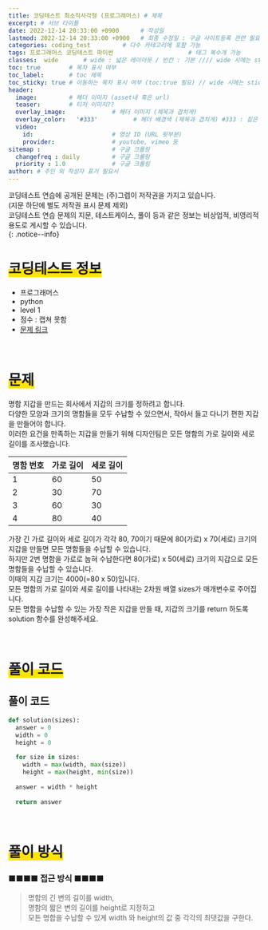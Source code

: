 ```yaml
---
title: 코딩테스트 최소직사각형 (프로그래머스) # 제목
excerpt: # 서브 타이틀
date: 2022-12-14 20:33:00 +0900      # 작성일
lastmod: 2022-12-14 20:33:00 +0900   # 최종 수정일 : 구글 사이트등록 관련 필요
categories: coding_test         # 다수 카테고리에 포함 가능
tags: 프로그래머스 코딩테스트 파이썬                     # 태그 복수개 가능
classes:  wide       # wide : 넓은 레이아웃 / 빈칸 : 기본 //// wide 시에는 sticky toc 불가
toc: true        # 목차 표시 여부
toc_label:       # toc 제목
toc_sticky: true # 이동하는 목차 표시 여부 (toc:true 필요) // wide 시에는 sticky toc 불가
header: 
  image:         # 헤더 이미지 (asset내 혹은 url)
  teaser:        # 티저 이미지??
  overlay_image:             # 헤더 이미지 (제목과 겹치게)
  overlay_color:   '#333'          # 헤더 배경색 (제목과 겹치게) #333 : 짙은 회색
  video:
    id:                      # 영상 ID (URL 뒷부분)
    provider:                # youtube, vimeo 등
sitemap :                    # 구글 크롤링
  changefreq : daily         # 구글 크롤링
  priority : 1.0             # 구글 크롤링
author: # 주인 외 작성자 표기 필요시
---
```

<!--postNo: 20221214_001-->

코딩테스트 연습에 공개된 문제는 (주)그렙이 저작권을 가지고 있습니다.  
(지문 하단에 별도 저작권 표시 문제 제외)  
코딩테스트 연습 문제의 지문, 테스트케이스, 풀이 등과 같은 정보는 비상업적, 비영리적 용도로 게시할 수 있습니다.  
{: .notice--info}

# <span style='background:linear-gradient(to top, #FFE400 50%, transparent 50%)'>코딩테스트 정보</span>

- 프로그래머스
- python
- level 1
- 점수 : 캡쳐 못함
- [문제 링크](https://school.programmers.co.kr/learn/courses/30/lessons/86491)

<br>


# <span style='background:linear-gradient(to top, #FFE400 50%, transparent 50%)'>문제</span>

명함 지갑을 만드는 회사에서 지갑의 크기를 정하려고 합니다.  
다양한 모양과 크기의 명함들을 모두 수납할 수 있으면서, 작아서 들고 다니기 편한 지갑을 만들어야 합니다.  
이러한 요건을 만족하는 지갑을 만들기 위해 디자인팀은 모든 명함의 가로 길이와 세로 길이를 조사했습니다.

|명함 번호|가로 길이|세로 길이|
|--|--|--|
|1|60|50|
|2|30|70|
|3|60|30|
|4|80|40|

가장 긴 가로 길이와 세로 길이가 각각 80, 70이기 때문에 80(가로) x 70(세로) 크기의 지갑을 만들면 모든 명함들을 수납할 수 있습니다.  
하지만 2번 명함을 가로로 눕혀 수납한다면 80(가로) x 50(세로) 크기의 지갑으로 모든 명함들을 수납할 수 있습니다.  
이때의 지갑 크기는 4000(=80 x 50)입니다.  
모든 명함의 가로 길이와 세로 길이를 나타내는 2차원 배열 sizes가 매개변수로 주어집니다.  
모든 명함을 수납할 수 있는 가장 작은 지갑을 만들 때, 지갑의 크기를 return 하도록 solution 함수를 완성해주세요.

<br>

# <span style='background:linear-gradient(to top, #FFE400 50%, transparent 50%)'>풀이 코드</span>

## 풀이 코드


```python
def solution(sizes):
  answer = 0
  width = 0
  height = 0
  
  for size in sizes:
    width = max(width, max(size))
    height = max(height, min(size))
  
  answer = width * height
  
  return answer
```


<br>


# <span style='background:linear-gradient(to top, #FFE400 50%, transparent 50%)'>풀이 방식</span>

### ■■■■ 접근 방식 ■■■■
> 명함의 긴 변의 길이를 width,  
> 명함의 짧은 변의 길이를 height로 지정하고  
> 모든 명합을 수납할 수 있게 width 와 height의 값 중 각각의 최댓값을 구한다.  
